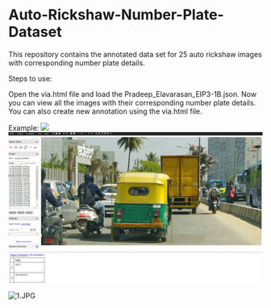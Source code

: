 # Auto-Rickshaw-Number-Plate-Dataset
This repository contains the annotated data set for 25 auto rickshaw images with corresponding number plate details.

Steps to use:

Open the via.html file and load the Pradeep_Elavarasan_EIP3-1B.json. Now you can view all the images with their corresponding number plate details. You can also create new annotation using the via.html file. 

Example:
 ![](images/Object%20Recognition%20Example%20-%20Autorickshaw.JPG)
![my_image](/Object%20Recognition%20Example%20-%20Autorickshaw.JPG)


![1.JPG](https://raw.githubusercontent.com/pradeepelavarasan/EIP3/6dfbb448539a39e1499153940953f0d699126d8d/1.JPG)
